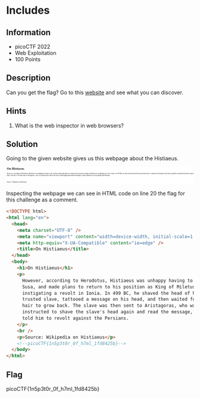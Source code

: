 # Includes

## Information

- picoCTF 2022
- Web Exploitation
- 100 Points

## Description

Can you get the flag?
Go to this [website](http://saturn.picoctf.net:56488/) and see what you can discover.

## Hints

1. What is the web inspector in web browsers?

## Solution

Going to the given website gives us this webpage about the Histiaeus.

![initial webpage](images/initial.PNG)

Inspecting the webpage we can see in HTML code on line 20 the flag for this challenge as a comment.

```html
<!DOCTYPE html>
<html lang="en">
  <head>
    <meta charset="UTF-8" />
    <meta name="viewport" content="width=device-width, initial-scale=1.0" />
    <meta http-equiv="X-UA-Compatible" content="ie=edge" />
    <title>On Histiaeus</title>
  </head>
  <body>
    <h1>On Histiaeus</h1>
    <p>
      However, according to Herodotus, Histiaeus was unhappy having to stay in
      Susa, and made plans to return to his position as King of Miletus by
      instigating a revolt in Ionia. In 499 BC, he shaved the head of his most
      trusted slave, tattooed a message on his head, and then waited for his
      hair to grow back. The slave was then sent to Aristagoras, who was
      instructed to shave the slave's head again and read the message, which
      told him to revolt against the Persians.
    </p>
    <br />
    <p>Source: Wikipedia on Histiaeus</p>
    <!--picoCTF{1n5p3t0r_0f_h7ml_1fd8425b}-->
  </body>
</html>
```

## Flag

picoCTF{1n5p3t0r_0f_h7ml_1fd8425b}
